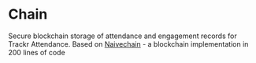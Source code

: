 # Chain

Secure blockchain storage of attendance and engagement records for Trackr Attendance. Based on [Naivechain](https://github.com/lhartikk/naivechain) - a blockchain implementation in 200 lines of code